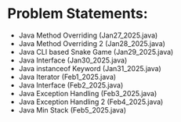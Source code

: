 # Problem Statements:
- Java Method Overriding (Jan27_2025.java)
- Java Method Overriding 2 (Jan28_2025.java)
- Java CLI based Snake Game (Jan29_2025.java)
- Java Interface (Jan30_2025.java)
- Java instanceof Keyword (Jan31_2025.java)
- Java Iterator (Feb1_2025.java)
- Java Interface (Feb2_2025.java)
- Java Exception Handling (Feb3_2025.java)
- Java Exception Handling 2 (Feb4_2025.java)
- Java Min Stack (Feb5_2025.java) 